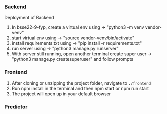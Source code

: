 ### Backend
Deployment of Backend
1. In bsse22-9-fyp, create a virtual env using -> "python3 -m venv vendor-venv"
2. start virtual env using -> "source vendor-venv/bin/activate"
3. install requirements.txt using -> "pip install -r requirements.txt"
5. run server using -> "python3 manage.py runserver"
6. With server still running, open another terminal create super user -> "python3 manage.py createsuperuser" and follow prompts

### Frontend
 1. After cloning or unzipping the project folder, navigate to `./frontend`
 2. Run npm install in the terminal and then npm start or npm run start
 3. The project will open up in your default browser

### Predictor 
